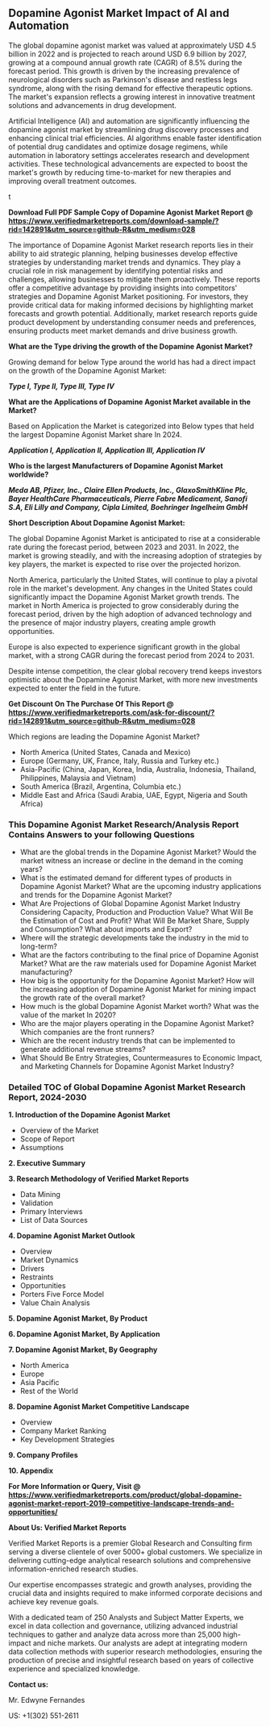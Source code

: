 <h2>Dopamine Agonist Market Impact of AI and Automation</h2><p>The global dopamine agonist market was valued at approximately USD 4.5 billion in 2022 and is projected to reach around USD 6.9 billion by 2027, growing at a compound annual growth rate (CAGR) of 8.5% during the forecast period. This growth is driven by the increasing prevalence of neurological disorders such as Parkinson's disease and restless legs syndrome, along with the rising demand for effective therapeutic options. The market's expansion reflects a growing interest in innovative treatment solutions and advancements in drug development.</p><p>Artificial Intelligence (AI) and automation are significantly influencing the dopamine agonist market by streamlining drug discovery processes and enhancing clinical trial efficiencies. AI algorithms enable faster identification of potential drug candidates and optimize dosage regimens, while automation in laboratory settings accelerates research and development activities. These technological advancements are expected to boost the market's growth by reducing time-to-market for new therapies and improving overall treatment outcomes.</p>t</p><p id="" class=""><strong>Download Full PDF Sample Copy of Dopamine Agonist Market Report @ <a href="https://www.verifiedmarketreports.com/download-sample/?rid=142891&utm_source=github-R&utm_medium=028" target="_blank">https://www.verifiedmarketreports.com/download-sample/?rid=142891&utm_source=github-R&utm_medium=028</a></strong></p><p>The importance of&nbsp;Dopamine Agonist Market research reports lies in their ability to aid strategic planning, helping businesses develop effective strategies by understanding market trends and dynamics. They play a crucial role in risk management by identifying potential risks and challenges, allowing businesses to mitigate them proactively. These reports offer a competitive advantage by providing insights into competitors' strategies and Dopamine Agonist Market positioning. For investors, they provide critical data for making informed decisions by highlighting market forecasts and growth potential. Additionally, market research reports guide product development by understanding consumer needs and preferences, ensuring products meet market demands and drive business growth.</p><p><strong>What are the&nbsp;Type driving the growth of the Dopamine Agonist Market?</strong></p><p id="" class="">Growing demand for below Type around the world has had a direct impact on the growth of the Dopamine Agonist Market:</p><em><strong>Type I, Type II, Type III, Type IV</strong></em></p><strong>What are the&nbsp;Applications&nbsp;of Dopamine Agonist Market available in the Market?</strong></p><p id="" class="">Based on Application the Market is categorized into Below types that held the largest Dopamine Agonist Market share In 2024.</p><em><strong>Application I, Application II, Application III, Application IV</strong></em></p><strong>Who is the largest Manufacturers of Dopamine Agonist Market worldwide?</strong></p><p><em><strong>Meda AB, Pfizer, Inc., Claire Ellen Products, Inc., GlaxoSmithKline Plc, Bayer HealthCare Pharmaceuticals, Pierre Fabre Medicament, Sanofi S.A, Eli Lilly and Company, Cipla Limited, Boehringer Ingelheim GmbH</strong></em></p><p id="" class=""><strong>Short Description About Dopamine Agonist Market:</strong></p><p>The global Dopamine Agonist Market is anticipated to rise at a considerable rate during the forecast period, between 2023 and 2031. In 2022, the market is growing steadily, and with the increasing adoption of strategies by key players, the market is expected to rise over the projected horizon.</p><p>North America, particularly the United States, will continue to play a pivotal role in the market's development. Any changes in the United States could significantly impact the Dopamine Agonist Market growth trends. The market in North America is projected to grow considerably during the forecast period, driven by the high adoption of advanced technology and the presence of major industry players, creating ample growth opportunities.</p><p>Europe is also expected to experience significant growth in the global market, with a strong CAGR during the forecast period from 2024 to 2031.</p><p>Despite intense competition, the clear global recovery trend keeps investors optimistic about the Dopamine Agonist Market, with more new investments expected to enter the field in the future.</p><p id="" class=""><strong>Get Discount On The Purchase Of This Report @ <a href="https://www.verifiedmarketreports.com/ask-for-discount/?rid=142891&utm_source=github-R&utm_medium=028" target="_blank">https://www.verifiedmarketreports.com/ask-for-discount/?rid=142891&utm_source=github-R&utm_medium=028</a></strong></p>Which regions are leading the Dopamine Agonist Market?</p><ul><li>North America (United States, Canada and Mexico)</li><li>Europe (Germany, UK, France, Italy, Russia and Turkey etc.)</li><li>Asia-Pacific (China, Japan, Korea, India, Australia, Indonesia, Thailand, Philippines, Malaysia and Vietnam)</li><li>South America (Brazil, Argentina, Columbia etc.)</li><li>Middle East and Africa (Saudi Arabia, UAE, Egypt, Nigeria and South Africa)</li></ul><h3 id="" class="">This Dopamine Agonist Market Research/Analysis Report Contains Answers to your following Questions</h3><ul><li>What are the global trends in the Dopamine Agonist Market? Would the market witness an increase or decline in the demand in the coming years?</li><li>What is the estimated demand for different types of products in Dopamine Agonist Market? What are the upcoming industry applications and trends for the Dopamine Agonist Market?</li><li>What Are Projections of Global Dopamine Agonist Market Industry Considering Capacity, Production and Production Value? What Will Be the Estimation of Cost and Profit? What Will Be Market Share, Supply and Consumption? What about imports and Export?</li><li>Where will the strategic developments take the industry in the mid to long-term?</li><li>What are the factors contributing to the final price of Dopamine Agonist Market? What are the raw materials used for Dopamine Agonist Market manufacturing?</li><li>How big is the opportunity for the Dopamine Agonist Market? How will the increasing adoption of Dopamine Agonist Market for mining impact the growth rate of the overall market?</li><li>How much is the global Dopamine Agonist Market worth? What was the value of the market In 2020?</li><li>Who are the major players operating in the Dopamine Agonist Market? Which companies are the front runners?</li><li>Which are the recent industry trends that can be implemented to generate additional revenue streams?</li><li>What Should Be Entry Strategies, Countermeasures to Economic Impact, and Marketing Channels for Dopamine Agonist Market Industry?</li></ul><h3 id="" class="">Detailed TOC of Global Dopamine Agonist Market Research Report, 2024-2030</h3><p id="" class=""><strong>1. Introduction of the Dopamine Agonist Market</strong></p><ul><li>Overview of the Market</li><li>Scope of Report</li><li>Assumptions</li></ul><p id="" class=""><strong>2. Executive Summary</strong></p><p id="" class=""><strong>3. Research Methodology of Verified Market Reports</strong></p><ul><li>Data Mining</li><li>Validation</li><li>Primary Interviews</li><li>List of Data Sources</li></ul><p id="" class=""><strong>4. Dopamine Agonist Market Outlook</strong></p><ul><li>Overview</li><li>Market Dynamics</li><li>Drivers</li><li>Restraints</li><li>Opportunities</li><li>Porters Five Force Model</li><li>Value Chain Analysis</li></ul><p id="" class=""><strong>5. Dopamine Agonist Market, By Product</strong></p><p id="" class=""><strong>6. Dopamine Agonist Market, By Application</strong></p><p id="" class=""><strong>7. Dopamine Agonist Market, By Geography</strong></p><ul><li>North America</li><li>Europe</li><li>Asia Pacific</li><li>Rest of the World</li></ul><p id="" class=""><strong>8. Dopamine Agonist Market Competitive Landscape</strong></p><ul><li>Overview</li><li>Company Market Ranking</li><li>Key Development Strategies</li></ul><p id="" class=""><strong>9. Company Profiles</strong></p><p id="" class=""><strong>10. Appendix</strong></p><p id="" class=""><strong>For More Information or Query, Visit @ <a href="https://www.verifiedmarketreports.com/product/global-dopamine-agonist-market-report-2019-competitive-landscape-trends-and-opportunities/" target="_blank">https://www.verifiedmarketreports.com/product/global-dopamine-agonist-market-report-2019-competitive-landscape-trends-and-opportunities/</a></strong></p><p id="" class=""><strong>About Us: Verified Market Reports</strong></p><p id="" class="">Verified Market Reports is a premier Global Research and Consulting firm serving a diverse clientele of over 5000+ global customers. We specialize in delivering cutting-edge analytical research solutions and comprehensive information-enriched research studies.</p><p id="" class="">Our expertise encompasses strategic and growth analyses, providing the crucial data and insights required to make informed corporate decisions and achieve key revenue goals.</p><p id="" class="">With a dedicated team of 250 Analysts and Subject Matter Experts, we excel in data collection and governance, utilizing advanced industrial techniques to gather and analyze data across more than 25,000 high-impact and niche markets. Our analysts are adept at integrating modern data collection methods with superior research methodologies, ensuring the production of precise and insightful research based on years of collective experience and specialized knowledge.</p><p id="" class=""><strong>Contact us:</strong></p><p id="" class="">Mr. Edwyne Fernandes</p><p id="" class="">US: +1(302) 551-2611</p>
